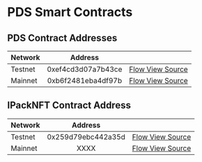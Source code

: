 # PDS Smart Contracts

## PDS Contract Addresses
| Network   | Address |                                                                       |
| ----------|:-------:|-----------------------------------------------------------------------|
| Testnet   |  0xef4cd3d07a7b43ce   | [Flow View Source](https://flow-view-source.com/testnet/account/0xef4cd3d07a7b43ce) |
| Mainnet   |  0xb6f2481eba4df97b   | [Flow View Source](https://flow-view-source.com/mainnet/account/0xb6f2481eba4df97b) |

## IPackNFT Contract Address
| Network   | Address |                                                                       |
| ----------|:-------:|-----------------------------------------------------------------------|
| Testnet   |  0x259d79ebc442a35d   | [Flow View Source](https://flow-view-source.com/testnet/account/0x259d79ebc442a35d) |
| Mainnet   |  XXXX   | [Flow View Source](https://flow-view-source.com/mainnet/account/XXXX) |